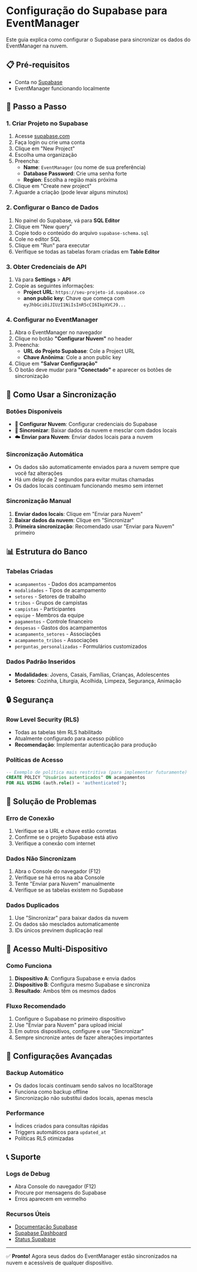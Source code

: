 # Configuração do Supabase para EventManager

Este guia explica como configurar o Supabase para sincronizar os dados do EventManager na nuvem.

## 📋 Pré-requisitos

- Conta no [Supabase](https://supabase.com)
- EventManager funcionando localmente

## 🚀 Passo a Passo

### 1. Criar Projeto no Supabase

1. Acesse [supabase.com](https://supabase.com)
2. Faça login ou crie uma conta
3. Clique em "New Project"
4. Escolha uma organização
5. Preencha:
   - **Name**: `EventManager` (ou nome de sua preferência)
   - **Database Password**: Crie uma senha forte
   - **Region**: Escolha a região mais próxima
6. Clique em "Create new project"
7. Aguarde a criação (pode levar alguns minutos)

### 2. Configurar o Banco de Dados

1. No painel do Supabase, vá para **SQL Editor**
2. Clique em "New query"
3. Copie todo o conteúdo do arquivo `supabase-schema.sql`
4. Cole no editor SQL
5. Clique em "Run" para executar
6. Verifique se todas as tabelas foram criadas em **Table Editor**

### 3. Obter Credenciais de API

1. Vá para **Settings** > **API**
2. Copie as seguintes informações:
   - **Project URL**: `https://seu-projeto-id.supabase.co`
   - **anon public key**: Chave que começa com `eyJhbGciOiJIUzI1NiIsInR5cCI6IkpXVCJ9...`

### 4. Configurar no EventManager

1. Abra o EventManager no navegador
2. Clique no botão **"Configurar Nuvem"** no header
3. Preencha:
   - **URL do Projeto Supabase**: Cole a Project URL
   - **Chave Anônima**: Cole a anon public key
4. Clique em **"Salvar Configuração"**
5. O botão deve mudar para **"Conectado"** e aparecer os botões de sincronização

## 🔄 Como Usar a Sincronização

### Botões Disponíveis

- **🔧 Configurar Nuvem**: Configurar credenciais do Supabase
- **🔄 Sincronizar**: Baixar dados da nuvem e mesclar com dados locais
- **☁️ Enviar para Nuvem**: Enviar dados locais para a nuvem

### Sincronização Automática

- Os dados são automaticamente enviados para a nuvem sempre que você faz alterações
- Há um delay de 2 segundos para evitar muitas chamadas
- Os dados locais continuam funcionando mesmo sem internet

### Sincronização Manual

1. **Enviar dados locais**: Clique em "Enviar para Nuvem"
2. **Baixar dados da nuvem**: Clique em "Sincronizar"
3. **Primeira sincronização**: Recomendado usar "Enviar para Nuvem" primeiro

## 📊 Estrutura do Banco

### Tabelas Criadas

- `acampamentos` - Dados dos acampamentos
- `modalidades` - Tipos de acampamento
- `setores` - Setores de trabalho
- `tribos` - Grupos de campistas
- `campistas` - Participantes
- `equipe` - Membros da equipe
- `pagamentos` - Controle financeiro
- `despesas` - Gastos dos acampamentos
- `acampamento_setores` - Associações
- `acampamento_tribos` - Associações
- `perguntas_personalizadas` - Formulários customizados

### Dados Padrão Inseridos

- **Modalidades**: Jovens, Casais, Famílias, Crianças, Adolescentes
- **Setores**: Cozinha, Liturgia, Acolhida, Limpeza, Segurança, Animação

## 🔒 Segurança

### Row Level Security (RLS)

- Todas as tabelas têm RLS habilitado
- Atualmente configurado para acesso público
- **Recomendação**: Implementar autenticação para produção

### Políticas de Acesso

```sql
-- Exemplo de política mais restritiva (para implementar futuramente)
CREATE POLICY "Usuários autenticados" ON acampamentos 
FOR ALL USING (auth.role() = 'authenticated');
```

## 🚨 Solução de Problemas

### Erro de Conexão

1. Verifique se a URL e chave estão corretas
2. Confirme se o projeto Supabase está ativo
3. Verifique a conexão com internet

### Dados Não Sincronizam

1. Abra o Console do navegador (F12)
2. Verifique se há erros na aba Console
3. Tente "Enviar para Nuvem" manualmente
4. Verifique se as tabelas existem no Supabase

### Dados Duplicados

1. Use "Sincronizar" para baixar dados da nuvem
2. Os dados são mesclados automaticamente
3. IDs únicos previnem duplicação real

## 📱 Acesso Multi-Dispositivo

### Como Funciona

1. **Dispositivo A**: Configura Supabase e envia dados
2. **Dispositivo B**: Configura mesmo Supabase e sincroniza
3. **Resultado**: Ambos têm os mesmos dados

### Fluxo Recomendado

1. Configure o Supabase no primeiro dispositivo
2. Use "Enviar para Nuvem" para upload inicial
3. Em outros dispositivos, configure e use "Sincronizar"
4. Sempre sincronize antes de fazer alterações importantes

## 🔧 Configurações Avançadas

### Backup Automático

- Os dados locais continuam sendo salvos no localStorage
- Funciona como backup offline
- Sincronização não substitui dados locais, apenas mescla

### Performance

- Índices criados para consultas rápidas
- Triggers automáticos para `updated_at`
- Políticas RLS otimizadas

## 📞 Suporte

### Logs de Debug

- Abra Console do navegador (F12)
- Procure por mensagens do Supabase
- Erros aparecem em vermelho

### Recursos Úteis

- [Documentação Supabase](https://supabase.com/docs)
- [Supabase Dashboard](https://app.supabase.com)
- [Status Supabase](https://status.supabase.com)

---

✅ **Pronto!** Agora seus dados do EventManager estão sincronizados na nuvem e acessíveis de qualquer dispositivo.
